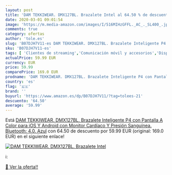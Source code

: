 ```yaml
---
layout: post
title: 'DAM TEKKIWEAR. DMX127BL. Brazalete Intel al 64.50 % de descuento'
date: 2020-03-01 09:01:54
image: 'https://m.media-amazon.com/images/I/516MIHzGFFL._AC_._SL400_.jpg'
comments: true
category: ofertas
author: 'tole.es'
slug: 'B07DJH7V11-es DAM TEKKIWEAR. DMX127BL. Brazalete Inteligente P4 con...'
sku: 'B07DJH7V11-es'
tags: [ 'Clientes de streaming','Comunicación móvil y accesorios','Dispositivos para el streaming','Electrónica','Equipos de audio y Hi-Fi','Informática','Móviles','Móviles y smartphones libres','Tablets','android', ]
actualPrice: 59.99 EUR
currency: EUR
price: 59.99
comparePrice: 169.0 EUR
prodname: 'DAM TEKKIWEAR. DMX127BL. Brazalete Inteligente P4 con Pantalla A Color  para iOS Y Android con Monitor Cardíaco Y Presión Sanguínea. Bluetooth: 4.0. Azul'
country: 'es'
flag: '🇪🇸'
brand: ''
buyurl: 'https://www.amazon.es/dp/B07DJH7V11/?tag=tolees-21'
descuento: '64.50'
average: '59.99'
---
```


Está [DAM TEKKIWEAR. DMX127BL. Brazalete Inteligente P4 con Pantalla A Color  para iOS Y Android con Monitor Cardíaco Y Presión Sanguínea. Bluetooth: 4.0. Azul](https://www.amazon.es/dp/B07DJH7V11/?tag=tolees-21) con 64.50 de descuento por 59.99 EUR (original: 169.0 EUR) en el siguiente enlace!

[![DAM TEKKIWEAR. DMX127BL. Brazalete Intel](https://m.media-amazon.com/images/I/516MIHzGFFL._AC_._SL400_.jpg)](https://www.amazon.es/dp/B07DJH7V11/?tag=tolees-21)

ℹ️:


[🛒 Ver la oferta!!](https://www.amazon.es/dp/B07DJH7V11/?tag=tolees-21)
